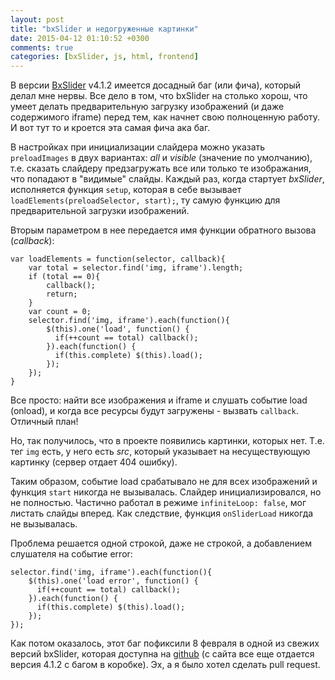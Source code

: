 ```yaml
---
layout: post
title: "bxSlider и недогруженные картинки"
date: 2015-04-12 01:10:52 +0300
comments: true
categories: [bxSlider, js, html, frontend]
---
```

В версии [BxSlider](http://bxslider.com/options) v4.1.2 имеется досадный баг (или фича), который делал мне нервы. Все дело в том, что bxSlider на столько хорош, что умеет делать предварительную загрузку изображений (и даже содержимого iframe) перед тем, как начнет свою полноценную работу. И вот тут то и кроется эта самая фича ака баг.
<!-- more -->

В настройках при инициализации слайдера можно указать `preloadImages` в двух вариантах: *all* и *visible* (значение по умолчанию), т.е. сказать слайдеру предзагружать все или только те изображания, что попадают в "видимые" слайды.
Каждый раз, когда стартует *bxSlider*, исполняется функция `setup`, которая в себе вызывает `loadElements(preloadSelector, start);`, ту самую функцию для предварительной загрузки изображений.

Вторым параметром в нее передается имя функции обратного вызова (*callback*):
```
var loadElements = function(selector, callback){
    var total = selector.find('img, iframe').length;
    if (total == 0){
        callback();
        return;
    }
    var count = 0;
    selector.find('img, iframe').each(function(){
        $(this).one('load', function() {
          if(++count == total) callback();
        }).each(function() {
          if(this.complete) $(this).load();
        });
    });
}
```

Все просто: найти все изображения и iframe и слушать событие load (onload), и когда все ресурсы будут загружены - вызвать `callback`. Отличный план!

Но, так получилось, что в проекте появились картинки, которых нет. Т.е. тег `img` есть, у него есть *src*, который указывает на несуществующую картинку (сервер отдает 404 ошибку).

Таким образом, событие load срабатывало не для всех изображений и функция `start` никогда не вызывалась. Слайдер инициализировался, но не полностью. Частично работал в режиме `infiniteLoop: false`, мог листать слайды вперед. Как следствие, функция `onSliderLoad` никогда не вызывалась.

Проблема решается одной строкой, даже не строкой, а добавлением слушателя на событие error:
```
selector.find('img, iframe').each(function(){
    $(this).one('load error', function() {
      if(++count == total) callback();
    }).each(function() {
      if(this.complete) $(this).load();
    });
});
```

Как потом оказалось, этот баг пофиксили 8 февраля в одной из свежих версий bxSlider, которая доступна на [github](https://github.com/stevenwanderski/bxslider-4/commit/fc90b1270fabe551234dbc1deb5b17f279ae4e02) (с сайта все еще отдается версия 4.1.2 с багом в коробке). Эх, а я было хотел сделать pull request.